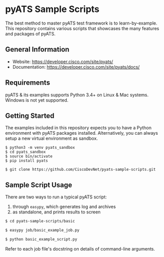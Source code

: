 # pyATS Sample Scripts

The best method to master pyATS test framework is to learn-by-example. This 
repository contains various scripts that showcases the many features and
packages of pyATS.

## General Information

- Website: https://developer.cisco.com/site/pyats/
- Documentation: https://developer.cisco.com/site/pyats/docs/

## Requirements
pyATS & its examples supports Python 3.4+ on Linux & Mac systems. Windows is not yet supported.

## Getting Started

The examples included in this repository expects you to have a Python environment with pyATS packages installed. Alternatively, you can always setup a new virtual environment as sandbox.

```
$ python3 -m venv pyats_sandbox
$ cd pyats_sandbox
$ source bin/activate
$ pip install pyats

$ git clone https://github.com/CiscoDevNet/pyats-sample-scripts.git
```

## Sample Script Usage

There are two ways to run a typical pyATS script:

1. through `easypy`, which generates log and archives
2. as standalone, and prints results to screen

```bash
$ cd pyats-sample-scripts/basic

$ easypy job/basic_example_job.py

$ python basic_example_script.py
```

Refer to each job file's docstring on details of command-line arguments.

